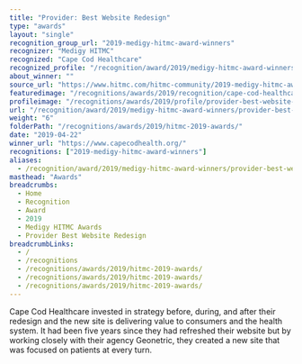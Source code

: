 ```yaml
---
title: "Provider: Best Website Redesign"
type: "awards"
layout: "single"
recognition_group_url: "2019-medigy-hitmc-award-winners"
recognizer: "Medigy HITMC"
recognized: "Cape Cod Healthcare"
recognized_profile: "/recognition/award/2019/medigy-hitmc-award-winners/provider-best-website-redesign/"
about_winner: ""
source_url: "https://www.hitmc.com/hitmc-community/2019-medigy-hitmc-award-winners/"
featuredimage: "/recognitions/awards/2019/recognition/cape-cod-healthcare-medigy-hitmc-2019-best-website-redesign-of-the-year.jpg"
profileimage: "/recognitions/awards/2019/profile/provider-best-website-redesign.jpg"
url: "/recognition/award/2019/medigy-hitmc-award-winners/provider-best-website-redesign"
weight: "6"
folderPath: "/recognitions/awards/2019/hitmc-2019-awards/"
date: "2019-04-22"
winner_url: "https://www.capecodhealth.org/"
recognitions: ["2019-medigy-hitmc-award-winners"]
aliases:
  - /recognition/award/2019/medigy-hitmc-award-winners/provider-best-website-redesign/
masthead: "Awards"
breadcrumbs:
  - Home
  - Recognition
  - Award
  - 2019
  - Medigy HITMC Awards
  - Provider Best Website Redesign
breadcrumbLinks:
  - /
  - /recognitions
  - /recognitions/awards/2019/hitmc-2019-awards/
  - /recognitions/awards/2019/hitmc-2019-awards/
  - /recognitions/awards/2019/hitmc-2019-awards/
---
```


Cape Cod Healthcare invested in strategy before, during, and after their redesign and the new site is delivering value to consumers and the health system. It had been five years since they had refreshed their website but by working closely with their agency Geonetric, they created a new site that was focused on patients at every turn.

